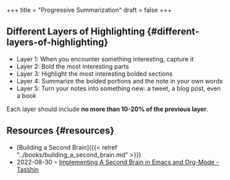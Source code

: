 +++
title = "Progressive Summarization"
draft = false
+++

## Different Layers of Highlighting {#different-layers-of-highlighting}

-   Layer 1: When you encounter something interesting, capture it
-   Layer 2: Bold the most interesting parts
-   Layer 3: Highlight the most interesting bolded sections
-   Layer 4: Summarize the bolded portions and the note in your own words
-   Layer 5: Turn your notes into something new: a tweet, a blog post, even a book

Each layer should include **no more than 10-20% of the previous layer**.


## Resources {#resources}

-   [Building a Second Brain]({{< relref "../books/building_a_second_brain.md" >}})
-   2022-08-30 ◦ [Implementing A Second Brain in Emacs and Org-Mode - Tasshin](https://tasshin.com/blog/implementing-a-second-brain-in-emacs-and-org-mode/)